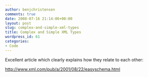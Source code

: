 ```yaml
---
author: benjchristensen
comments: true
date: 2008-07-16 21:14:06+00:00
layout: post
slug: complex-and-simple-xml-types
title: Complex and Simple XML Types
wordpress_id: 61
categories:
- Code
---
```


Excellent article which clearly explains how they relate to each other:

http://www.xml.com/pub/a/2001/08/22/easyschema.html

